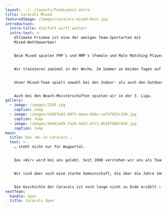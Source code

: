 ```yaml
---
layout: ../../layouts/TeamLayout.astro
title: Caracals Mixed
featuredImage: /images/caracals-mixed-hero.jpg
introduction:
  intro-title: Vielfalt wirft weiter!
  intro-text: >-
    Ultimate Frisbee ist eine der wenigen Team-Sportarten mit
    Mixed-Wettbewerben!


    Beim Mixed spielen FMP´s und MMP´s (Female und Male Matching Players) in ausgeglichenem Verhältnis zusammen.


    Wir trainieren zweimal in der Woche. Im Sommer an beiden Tagen auf dem Rasen. Im Winter auch an einem Termin in der Halle. Das Training findet zusammen mit dem Open- und Flinta-Team statt.\


    Unser Mixed-Team spielt sowohl bei den Indoor- als auch den Outdoor-Meisterschaften in der 3. Liga.


    Auch bei den Beach-Meisterschaften spielen wir in der 3. Liga.
gallery:
  - image: /images/2245.jpg
    caption: Jump
  - image: /images/e580fe62-8875-4eea-bb8c-cef37033c350.jpg
    caption: Jump
  - image: /images/444b2ad5-fa26-4dd3-afc1-861878067436.jpg
    caption: Jump
main:
  title: Das »W« in Caracals …
  text: >-
    … steht nicht nur für Wuppertal.


    Das »Wir« wird bei uns gelebt. Seit 2008 verstehen wir uns als Team, das jede Herausforderung annimmt. Wir entwickeln unser Game mit großem Anspruch ständig weiter um das nächste Level zu erreichen.


    Wir sind aber auch eine starke Gemeinschaft, die über die Jahre immer größer geworden ist. Die Vielfalt der Menschen, die unter der Flagge der Caracals zusammenkommt ist wunderbar vielfältig und offen. Hier sind echte Freundschaften entstanden, es wurden Ehen geschlossen, und auch einige Kinder sind aus dieser Verbindungen hervorgegangen.


    Die Geschichte der Caracals ist noch lange nicht zu Ende erzählt – beginnt das nächste Kapitel vielleicht mit Dir?
nextTeam:
  handle: open
  title: Caracals Open
---
```

